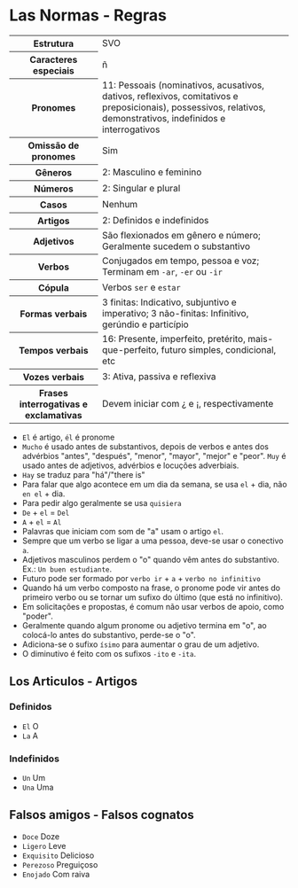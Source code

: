 # Las Normas - Regras

<table>
    <tr>
        <th>Estrutura</th>
        <td>SVO</td>
    </tr>
    <tr>
        <th>Caracteres especiais</th>
        <td>ñ</td>
    </tr>
    <tr>
        <th>Pronomes</th>
        <td>11: Pessoais (nominativos, acusativos, dativos, reflexivos, comitativos e preposicionais), possessivos, relativos, demonstrativos, indefinidos e interrogativos</td>
    </tr>
    <tr>
        <th>Omissão de pronomes</th>
        <td>Sim</td>
    </tr>
    <tr>
        <th>Gêneros</th>
        <td>2: Masculino e feminino</td>
    </tr>
    <tr>
        <th>Números</th>
        <td>2: Singular e plural</td>
    </tr>
    <tr>
        <th>Casos</th>
        <td>Nenhum</td>
    </tr>
    <tr>
        <th>Artigos</th>
        <td>2: Definidos e indefinidos</td>
    </tr>
    <tr>
        <th>Adjetivos</th>
        <td>São flexionados em gênero e número; Geralmente sucedem o substantivo</td>
    </tr>
    <tr>
        <th>Verbos</th>
        <td>Conjugados em tempo, pessoa e voz; Terminam em <code>-ar</code>, <code>-er</code> ou <code>-ir</code></td>
    </tr>
    <tr>
        <th>Cópula</th>
        <td>Verbos <code>ser</code> e <code>estar</code></td>
    </tr>
    <tr>
        <th>Formas verbais</th>
        <td>3 finitas: Indicativo, subjuntivo e imperativo; 3 não-finitas: Infinitivo, gerúndio e particípio</td>
    </tr>
    <tr>
        <th>Tempos verbais</th>
        <td>16: Presente, imperfeito, pretérito, mais-que-perfeito, futuro simples, condicional, etc</td>
    </tr>
    <tr>
        <th>Vozes verbais</th>
        <td>3: Ativa, passiva e reflexiva</td>
    </tr>
    <tr>
        <th>Frases interrogativas e exclamativas</th>
        <td>Devem iniciar com ¿ e ¡, respectivamente</td>
    </tr>
</table>

-   `El` é artigo, `él` é pronome
-   `Mucho` é usado antes de substantivos, depois de verbos e antes dos advérbios "antes", "después", "menor", "mayor", "mejor" e "peor". `Muy` é usado antes de adjetivos, advérbios e locuções adverbiais.
-   `Hay` se traduz para "há"/"there is"
-   Para falar que algo acontece em um dia da semana, se usa `el` + dia, não `en el` + dia.
-   Para pedir algo geralmente se usa `quisiera`
-   `De` + `el` = `Del`
-   `A` + `el` = `Al`
-   Palavras que iniciam com som de "a" usam o artigo `el`.
-   Sempre que um verbo se ligar a uma pessoa, deve-se usar o conectivo `a`.
-   Adjetivos masculinos perdem o "o" quando vêm antes do substantivo. Ex.: `Un buen estudiante`.
-   Futuro pode ser formado por `verbo ir` + `a` + `verbo no infinitivo`
-   Quando há um verbo composto na frase, o pronome pode vir antes do primeiro verbo ou se tornar um sufixo do último (que está no infinitivo).
-   Em solicitações e propostas, é comum não usar verbos de apoio, como "poder".
-   Geralmente quando algum pronome ou adjetivo termina em "o", ao colocá-lo antes do substantivo, perde-se o "o".
-   Adiciona-se o sufixo `ísimo` para aumentar o grau de um adjetivo.
-   O diminutivo é feito com os sufixos `-ito` e `-ita`.

## Los Articulos - Artigos

### Definidos

-   `El` O
-   `La` A

### Indefinidos

-   `Un` Um
-   `Una` Uma

## Falsos amigos - Falsos cognatos

-   `Doce` Doze
-   `Ligero` Leve
-   `Exquisito` Delicioso
-   `Perezoso` Preguiçoso
-   `Enojado` Com raiva
